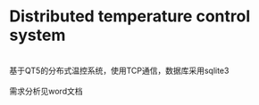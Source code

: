 # Distributed temperature control system
<br>基于QT5的分布式温控系统，使用TCP通信，数据库采用sqlite3</br>
<br>需求分析见word文档</br>
